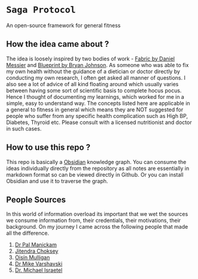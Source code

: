 # `Saga Protocol`
An open-source framework for general fitness

## How the idea came about ?

The idea is loosely inspired by two bodies of work - [Fabric by Daniel Messier](https://github.com/danielmiessler/fabric) and [Blueprint by Bryan Johnson](https://protocol.bryanjohnson.com/#blueprint-starter-guide). As someone who was able to fix my own health without the guidance of a dietician or doctor directly by conducting my own research, I often get asked all manner of questions. I also see a lot of advice of all kind floating around which usually varies between having some sort of scientific basis to complete hocus pocus. Hence I thought of documenting my learnings, which worked for me in a simple, easy to understand way. 
The concepts listed here are applicable in a general to fitness in general which means they are NOT suggested for people who suffer from any specific health complication such as High BP, Diabetes, Thyroid etc. Please consult with a licensed nutritionist and doctor in such cases.

## How to use this repo ?

This repo is basically a [Obsidian](https://obsidian.md/) knowledge graph. You can consume the ideas individually directly from the repository as all notes are essentially in markdown format so can be viewed directly in Github. Or you can install Obsidian and use it to traverse the graph.

## People Sources

In this world of information overload its important that we wet the sources we consume information from, their credentials, their motivations, their background. On my journey I came across the following people that made all the difference.

1. [Dr Pal Manickam](https://www.youtube.com/@DrPal)
2. [Jitendra Choksey](https://www.linkedin.com/in/jitendrachouksey?originalSubdomain=in)
3. [Oisín Mulligan](https://www.instagram.com/mulligainz_fitness/?hl=en)
4. [Dr Mike Varshavski](https://www.youtube.com/doctormike)
5. [Dr. Michael Israetel](https://www.youtube.com/channel/UCfQgsKhHjSyRLOp9mnffqVg)
